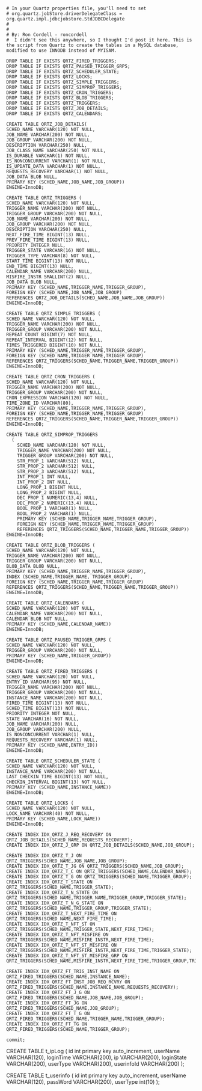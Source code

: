 #
    # In your Quartz properties file, you'll need to set
    # org.quartz.jobStore.driverDelegateClass = org.quartz.impl.jdbcjobstore.StdJDBCDelegate
    #
    #
    # By: Ron Cordell - roncordell
    #  I didn't see this anywhere, so I thought I'd post it here. This is the script from Quartz to create the tables in a MySQL database, modified to use INNODB instead of MYISAM.

    DROP TABLE IF EXISTS QRTZ_FIRED_TRIGGERS;
    DROP TABLE IF EXISTS QRTZ_PAUSED_TRIGGER_GRPS;
    DROP TABLE IF EXISTS QRTZ_SCHEDULER_STATE;
    DROP TABLE IF EXISTS QRTZ_LOCKS;
    DROP TABLE IF EXISTS QRTZ_SIMPLE_TRIGGERS;
    DROP TABLE IF EXISTS QRTZ_SIMPROP_TRIGGERS;
    DROP TABLE IF EXISTS QRTZ_CRON_TRIGGERS;
    DROP TABLE IF EXISTS QRTZ_BLOB_TRIGGERS;
    DROP TABLE IF EXISTS QRTZ_TRIGGERS;
    DROP TABLE IF EXISTS QRTZ_JOB_DETAILS;
    DROP TABLE IF EXISTS QRTZ_CALENDARS;

    CREATE TABLE QRTZ_JOB_DETAILS(
    SCHED_NAME VARCHAR(120) NOT NULL,
    JOB_NAME VARCHAR(200) NOT NULL,
    JOB_GROUP VARCHAR(200) NOT NULL,
    DESCRIPTION VARCHAR(250) NULL,
    JOB_CLASS_NAME VARCHAR(250) NOT NULL,
    IS_DURABLE VARCHAR(1) NOT NULL,
    IS_NONCONCURRENT VARCHAR(1) NOT NULL,
    IS_UPDATE_DATA VARCHAR(1) NOT NULL,
    REQUESTS_RECOVERY VARCHAR(1) NOT NULL,
    JOB_DATA BLOB NULL,
    PRIMARY KEY (SCHED_NAME,JOB_NAME,JOB_GROUP))
    ENGINE=InnoDB;

    CREATE TABLE QRTZ_TRIGGERS (
    SCHED_NAME VARCHAR(120) NOT NULL,
    TRIGGER_NAME VARCHAR(200) NOT NULL,
    TRIGGER_GROUP VARCHAR(200) NOT NULL,
    JOB_NAME VARCHAR(200) NOT NULL,
    JOB_GROUP VARCHAR(200) NOT NULL,
    DESCRIPTION VARCHAR(250) NULL,
    NEXT_FIRE_TIME BIGINT(13) NULL,
    PREV_FIRE_TIME BIGINT(13) NULL,
    PRIORITY INTEGER NULL,
    TRIGGER_STATE VARCHAR(16) NOT NULL,
    TRIGGER_TYPE VARCHAR(8) NOT NULL,
    START_TIME BIGINT(13) NOT NULL,
    END_TIME BIGINT(13) NULL,
    CALENDAR_NAME VARCHAR(200) NULL,
    MISFIRE_INSTR SMALLINT(2) NULL,
    JOB_DATA BLOB NULL,
    PRIMARY KEY (SCHED_NAME,TRIGGER_NAME,TRIGGER_GROUP),
    FOREIGN KEY (SCHED_NAME,JOB_NAME,JOB_GROUP)
    REFERENCES QRTZ_JOB_DETAILS(SCHED_NAME,JOB_NAME,JOB_GROUP))
    ENGINE=InnoDB;

    CREATE TABLE QRTZ_SIMPLE_TRIGGERS (
    SCHED_NAME VARCHAR(120) NOT NULL,
    TRIGGER_NAME VARCHAR(200) NOT NULL,
    TRIGGER_GROUP VARCHAR(200) NOT NULL,
    REPEAT_COUNT BIGINT(7) NOT NULL,
    REPEAT_INTERVAL BIGINT(12) NOT NULL,
    TIMES_TRIGGERED BIGINT(10) NOT NULL,
    PRIMARY KEY (SCHED_NAME,TRIGGER_NAME,TRIGGER_GROUP),
    FOREIGN KEY (SCHED_NAME,TRIGGER_NAME,TRIGGER_GROUP)
    REFERENCES QRTZ_TRIGGERS(SCHED_NAME,TRIGGER_NAME,TRIGGER_GROUP))
    ENGINE=InnoDB;

    CREATE TABLE QRTZ_CRON_TRIGGERS (
    SCHED_NAME VARCHAR(120) NOT NULL,
    TRIGGER_NAME VARCHAR(200) NOT NULL,
    TRIGGER_GROUP VARCHAR(200) NOT NULL,
    CRON_EXPRESSION VARCHAR(120) NOT NULL,
    TIME_ZONE_ID VARCHAR(80),
    PRIMARY KEY (SCHED_NAME,TRIGGER_NAME,TRIGGER_GROUP),
    FOREIGN KEY (SCHED_NAME,TRIGGER_NAME,TRIGGER_GROUP)
    REFERENCES QRTZ_TRIGGERS(SCHED_NAME,TRIGGER_NAME,TRIGGER_GROUP))
    ENGINE=InnoDB;

    CREATE TABLE QRTZ_SIMPROP_TRIGGERS
      (
        SCHED_NAME VARCHAR(120) NOT NULL,
        TRIGGER_NAME VARCHAR(200) NOT NULL,
        TRIGGER_GROUP VARCHAR(200) NOT NULL,
        STR_PROP_1 VARCHAR(512) NULL,
        STR_PROP_2 VARCHAR(512) NULL,
        STR_PROP_3 VARCHAR(512) NULL,
        INT_PROP_1 INT NULL,
        INT_PROP_2 INT NULL,
        LONG_PROP_1 BIGINT NULL,
        LONG_PROP_2 BIGINT NULL,
        DEC_PROP_1 NUMERIC(13,4) NULL,
        DEC_PROP_2 NUMERIC(13,4) NULL,
        BOOL_PROP_1 VARCHAR(1) NULL,
        BOOL_PROP_2 VARCHAR(1) NULL,
        PRIMARY KEY (SCHED_NAME,TRIGGER_NAME,TRIGGER_GROUP),
        FOREIGN KEY (SCHED_NAME,TRIGGER_NAME,TRIGGER_GROUP)
        REFERENCES QRTZ_TRIGGERS(SCHED_NAME,TRIGGER_NAME,TRIGGER_GROUP))
    ENGINE=InnoDB;

    CREATE TABLE QRTZ_BLOB_TRIGGERS (
    SCHED_NAME VARCHAR(120) NOT NULL,
    TRIGGER_NAME VARCHAR(200) NOT NULL,
    TRIGGER_GROUP VARCHAR(200) NOT NULL,
    BLOB_DATA BLOB NULL,
    PRIMARY KEY (SCHED_NAME,TRIGGER_NAME,TRIGGER_GROUP),
    INDEX (SCHED_NAME,TRIGGER_NAME, TRIGGER_GROUP),
    FOREIGN KEY (SCHED_NAME,TRIGGER_NAME,TRIGGER_GROUP)
    REFERENCES QRTZ_TRIGGERS(SCHED_NAME,TRIGGER_NAME,TRIGGER_GROUP))
    ENGINE=InnoDB;

    CREATE TABLE QRTZ_CALENDARS (
    SCHED_NAME VARCHAR(120) NOT NULL,
    CALENDAR_NAME VARCHAR(200) NOT NULL,
    CALENDAR BLOB NOT NULL,
    PRIMARY KEY (SCHED_NAME,CALENDAR_NAME))
    ENGINE=InnoDB;

    CREATE TABLE QRTZ_PAUSED_TRIGGER_GRPS (
    SCHED_NAME VARCHAR(120) NOT NULL,
    TRIGGER_GROUP VARCHAR(200) NOT NULL,
    PRIMARY KEY (SCHED_NAME,TRIGGER_GROUP))
    ENGINE=InnoDB;

    CREATE TABLE QRTZ_FIRED_TRIGGERS (
    SCHED_NAME VARCHAR(120) NOT NULL,
    ENTRY_ID VARCHAR(95) NOT NULL,
    TRIGGER_NAME VARCHAR(200) NOT NULL,
    TRIGGER_GROUP VARCHAR(200) NOT NULL,
    INSTANCE_NAME VARCHAR(200) NOT NULL,
    FIRED_TIME BIGINT(13) NOT NULL,
    SCHED_TIME BIGINT(13) NOT NULL,
    PRIORITY INTEGER NOT NULL,
    STATE VARCHAR(16) NOT NULL,
    JOB_NAME VARCHAR(200) NULL,
    JOB_GROUP VARCHAR(200) NULL,
    IS_NONCONCURRENT VARCHAR(1) NULL,
    REQUESTS_RECOVERY VARCHAR(1) NULL,
    PRIMARY KEY (SCHED_NAME,ENTRY_ID))
    ENGINE=InnoDB;

    CREATE TABLE QRTZ_SCHEDULER_STATE (
    SCHED_NAME VARCHAR(120) NOT NULL,
    INSTANCE_NAME VARCHAR(200) NOT NULL,
    LAST_CHECKIN_TIME BIGINT(13) NOT NULL,
    CHECKIN_INTERVAL BIGINT(13) NOT NULL,
    PRIMARY KEY (SCHED_NAME,INSTANCE_NAME))
    ENGINE=InnoDB;

    CREATE TABLE QRTZ_LOCKS (
    SCHED_NAME VARCHAR(120) NOT NULL,
    LOCK_NAME VARCHAR(40) NOT NULL,
    PRIMARY KEY (SCHED_NAME,LOCK_NAME))
    ENGINE=InnoDB;

    CREATE INDEX IDX_QRTZ_J_REQ_RECOVERY ON QRTZ_JOB_DETAILS(SCHED_NAME,REQUESTS_RECOVERY);
    CREATE INDEX IDX_QRTZ_J_GRP ON QRTZ_JOB_DETAILS(SCHED_NAME,JOB_GROUP);

    CREATE INDEX IDX_QRTZ_T_J ON QRTZ_TRIGGERS(SCHED_NAME,JOB_NAME,JOB_GROUP);
    CREATE INDEX IDX_QRTZ_T_JG ON QRTZ_TRIGGERS(SCHED_NAME,JOB_GROUP);
    CREATE INDEX IDX_QRTZ_T_C ON QRTZ_TRIGGERS(SCHED_NAME,CALENDAR_NAME);
    CREATE INDEX IDX_QRTZ_T_G ON QRTZ_TRIGGERS(SCHED_NAME,TRIGGER_GROUP);
    CREATE INDEX IDX_QRTZ_T_STATE ON QRTZ_TRIGGERS(SCHED_NAME,TRIGGER_STATE);
    CREATE INDEX IDX_QRTZ_T_N_STATE ON QRTZ_TRIGGERS(SCHED_NAME,TRIGGER_NAME,TRIGGER_GROUP,TRIGGER_STATE);
    CREATE INDEX IDX_QRTZ_T_N_G_STATE ON QRTZ_TRIGGERS(SCHED_NAME,TRIGGER_GROUP,TRIGGER_STATE);
    CREATE INDEX IDX_QRTZ_T_NEXT_FIRE_TIME ON QRTZ_TRIGGERS(SCHED_NAME,NEXT_FIRE_TIME);
    CREATE INDEX IDX_QRTZ_T_NFT_ST ON QRTZ_TRIGGERS(SCHED_NAME,TRIGGER_STATE,NEXT_FIRE_TIME);
    CREATE INDEX IDX_QRTZ_T_NFT_MISFIRE ON QRTZ_TRIGGERS(SCHED_NAME,MISFIRE_INSTR,NEXT_FIRE_TIME);
    CREATE INDEX IDX_QRTZ_T_NFT_ST_MISFIRE ON QRTZ_TRIGGERS(SCHED_NAME,MISFIRE_INSTR,NEXT_FIRE_TIME,TRIGGER_STATE);
    CREATE INDEX IDX_QRTZ_T_NFT_ST_MISFIRE_GRP ON QRTZ_TRIGGERS(SCHED_NAME,MISFIRE_INSTR,NEXT_FIRE_TIME,TRIGGER_GROUP,TRIGGER_STATE);

    CREATE INDEX IDX_QRTZ_FT_TRIG_INST_NAME ON QRTZ_FIRED_TRIGGERS(SCHED_NAME,INSTANCE_NAME);
    CREATE INDEX IDX_QRTZ_FT_INST_JOB_REQ_RCVRY ON QRTZ_FIRED_TRIGGERS(SCHED_NAME,INSTANCE_NAME,REQUESTS_RECOVERY);
    CREATE INDEX IDX_QRTZ_FT_J_G ON QRTZ_FIRED_TRIGGERS(SCHED_NAME,JOB_NAME,JOB_GROUP);
    CREATE INDEX IDX_QRTZ_FT_JG ON QRTZ_FIRED_TRIGGERS(SCHED_NAME,JOB_GROUP);
    CREATE INDEX IDX_QRTZ_FT_T_G ON QRTZ_FIRED_TRIGGERS(SCHED_NAME,TRIGGER_NAME,TRIGGER_GROUP);
    CREATE INDEX IDX_QRTZ_FT_TG ON QRTZ_FIRED_TRIGGERS(SCHED_NAME,TRIGGER_GROUP);

    commit;




CREATE TABLE t_ipLog (
id int primary key auto_increment,
userName VARCHAR(120),
loginTime VARCHAR(200),
ip VARCHAR(200),
loginState VARCHAR(200),
userType VARCHAR(200),
userinfoId VARCHAR(200)
);



CREATE TABLE t_userinfo (
id int primary key auto_increment,
userName VARCHAR(120),
passWord VARCHAR(200),
userType int(10)
);


